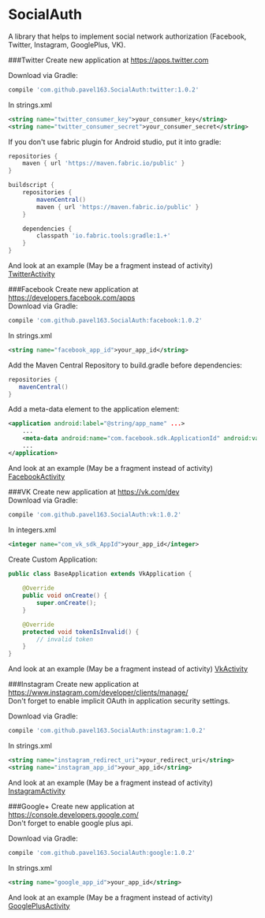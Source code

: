 # SocialAuth
A library that helps to implement social network authorization (Facebook, Twitter, Instagram, GooglePlus, VK).

###Twitter
Create new application at https://apps.twitter.com<br />

Download via Gradle:
```gradle
compile 'com.github.pavel163.SocialAuth:twitter:1.0.2'
```
In strings.xml
```xml
<string name="twitter_consumer_key">your_consumer_key</string>
<string name="twitter_consumer_secret">your_consumer_secret</string>
```
If you don't use fabric plugin for Android studio, put it into gradle:
```gradle
repositories {
    maven { url 'https://maven.fabric.io/public' }
}

buildscript {
    repositories {
        mavenCentral()
        maven { url 'https://maven.fabric.io/public' }
    }

    dependencies {
        classpath 'io.fabric.tools:gradle:1.+'
    }
}
```
And look at an example (May be a fragment instead of activity) <a href="https://github.com/pavel163/SocialAuth/blob/master/app/src/main/java/com/ebr163/socialauth/TwitterActivity.java">TwitterActivity</a>

###Facebook
Create new application at https://developers.facebook.com/apps<br />
Download via Gradle:
```gradle
compile 'com.github.pavel163.SocialAuth:facebook:1.0.2'
```
In strings.xml
```xml
<string name="facebook_app_id">your_app_id</string>
```

Add the Maven Central Repository to build.gradle before dependencies:
```gradle
repositories {
   mavenCentral()
}
```
Add a meta-data element to the application element:
```xml
<application android:label="@string/app_name" ...>
    ...
    <meta-data android:name="com.facebook.sdk.ApplicationId" android:value="@string/facebook_app_id"/>
    ...
</application>
```
And look at an example (May be a fragment instead of activity) <a href="https://github.com/pavel163/SocialAuth/blob/master/app/src/main/java/com/ebr163/socialauth/FacebookActivity.java">FacebookActivity</a>

###VK
Create new application at https://vk.com/dev<br />
Download via Gradle:
```gradle
compile 'com.github.pavel163.SocialAuth:vk:1.0.2'
```
In integers.xml
```xml
<integer name="com_vk_sdk_AppId">your_app_id</integer>
```
Create Custom Application:
```java
public class BaseApplication extends VkApplication {
    
    @Override
    public void onCreate() {
        super.onCreate();
    }

    @Override
    protected void tokenIsInvalid() {
        // invalid token
    }
}
```
And look at an example (May be a fragment instead of activity) <a href="https://github.com/pavel163/SocialAuth/blob/master/app/src/main/java/com/ebr163/socialauth/VkActivity.java">VkActivity</a>

###Instagram
Create new application at https://www.instagram.com/developer/clients/manage/<br />
Don't forget to enable implicit OAuth in application security settings.

Download via Gradle:
```gradle
compile 'com.github.pavel163.SocialAuth:instagram:1.0.2'
```
In strings.xml
```xml
<string name="instagram_redirect_uri">your_redirect_uri</string>
<string name="instagram_app_id">your_app_id</string>
```
And look at an example (May be a fragment instead of activity) <a href="https://github.com/pavel163/SocialAuth/blob/master/app/src/main/java/com/ebr163/socialauth/InstagramActivity.java">InstagramActivity</a>

###Google+
Create new application at https://console.developers.google.com/<br />
Don't forget to enable google plus api.<br />

Download via Gradle:
```gradle
compile 'com.github.pavel163.SocialAuth:google:1.0.2'
```
In strings.xml
```xml
<string name="google_app_id">your_app_id</string>
```
And look at an example (May be a fragment instead of activity) <a href="https://github.com/pavel163/SocialAuth/blob/master/app/src/main/java/com/ebr163/socialauth/GooglePlusActivity.java">GooglePlusActivity</a>
